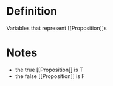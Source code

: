 # Definition
Variables that represent [[Proposition]]s

# Notes
- the true [[Proposition]] is T
- the false [[Proposition]] is F